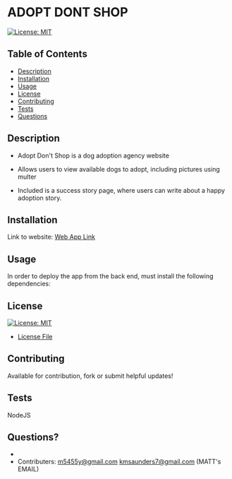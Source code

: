 # ADOPT DONT SHOP


[![License: MIT](https://img.shields.io/badge/License-MIT-yellow.svg)](https://opensource.org/licenses/MIT)

## Table of Contents
- [Description](#description)
- [Installation](#installation)
- [Usage](#usage)
- [License](#license)
- [Contributing](#contributing)
- [Tests](#tests)
- [Questions](#questions)



## Description
* Adopt Don't Shop is a dog adoption agency website

* Allows users to view available dogs to adopt, including pictures using multer

* Included is a success story page, where users can write about a happy adoption story.


## Installation
Link to website:
[Web App Link]()

## Usage 
In order to deploy the app from the back end, must install the following dependencies:  

## License
[![License: MIT](https://img.shields.io/badge/License-MIT-yellow.svg)](https://opensource.org/licenses/MIT)
- [License File](./LICENSE.txt)

## Contributing
Available for contribution, fork or submit helpful updates!

## Tests
NodeJS

## Questions?
- 
- Contributers: m5455y@gmail.com  kmsaunders7@gmail.com  (MATT's EMAIL)
